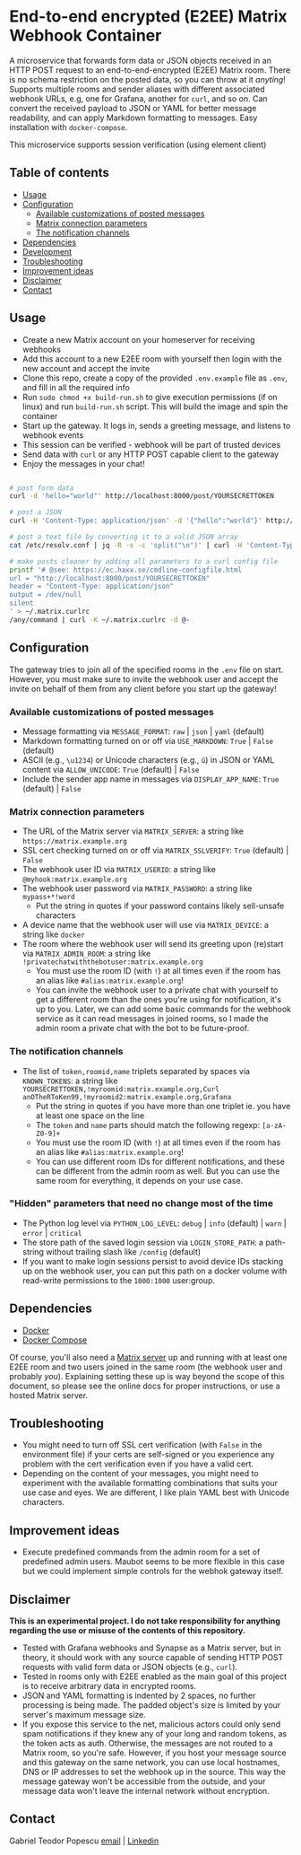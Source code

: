 # End-to-end encrypted (E2EE) Matrix Webhook Container <!-- omit in toc -->

A microservice that forwards form data or JSON objects received in an HTTP POST request to an end-to-end-encrypted (E2EE) Matrix room. There is no schema restriction on the posted data, so you can throw at it _anyting_! Supports multiple rooms and sender aliases with different associated webhook URLs, e.g, one for Grafana, another for `curl`, and so on. Can convert the received payload to JSON or YAML for better message readability, and can apply Markdown formatting to messages. Easy installation with `docker-compose`.

This microservice supports session verification (using element client)

## Table of contents <!-- omit in toc -->

- [Usage](#usage)
- [Configuration](#configuration)
  - [Available customizations of posted messages](#available-customizations-of-posted-messages)
  - [Matrix connection parameters](#matrix-connection-parameters)
  - [The notification channels](#the-notification-channels)
- [Dependencies](#dependencies)
- [Development](#development)
- [Troubleshooting](#troubleshooting)
- [Improvement ideas](#improvement-ideas)
- [Disclaimer](#disclaimer)
- [Contact](#contact)

## Usage

- Create a new Matrix account on your homeserver for receiving webhooks
- Add this account to a new E2EE room with yourself then login with the new account and accept the invite
- Clone this repo, create a copy of the provided `.env.example` file as `.env`, and fill in all the required info
- Run `sudo chmod +x build-run.sh` to give execution permissions (if on linux) and run `build-run.sh` script. This will build the image and spin the container
- Start up the gateway. It logs in, sends a greeting message, and listens to webhook events
- This session can be verified - webhook will be part of trusted devices
- Send data with `curl` or any HTTP POST capable client to the gateway
- Enjoy the messages in your chat!

```bash

# post form data
curl -d 'hello="world"' http://localhost:8000/post/YOURSECRETTOKEN

# post a JSON
curl -H 'Content-Type: application/json' -d '{"hello":"world"}' http://localhost:8000/post/YOURSECRETTOKEN

# post a text file by converting it to a valid JSON array
cat /etc/resolv.conf | jq -R -s -c 'split("\n")' | curl -H 'Content-Type: application/json' -d @- http://localhost:8000/post/YOURSECRETTOKEN

# make posts cleaner by adding all parameters to a curl config file
printf '# @see: https://ec.haxx.se/cmdline-configfile.html
url = "http://localhost:8000/post/YOURSECRETTOKEN"
header = "Content-Type: application/json"
output = /dev/null
silent
' > ~/.matrix.curlrc
/any/command | curl -K ~/.matrix.curlrc -d @-
```

## Configuration

The gateway tries to join all of the specified rooms in the `.env` file on start. However, you must make sure to invite the webhook user and accept the invite on behalf of them from any client before you start up the gateway!

### Available customizations of posted messages

- Message formatting via `MESSAGE_FORMAT`: `raw` | `json` | `yaml` (default)
- Markdown formatting turned on or off via `USE_MARKDOWN`: `True` | `False` (default)
- ASCII (e.g., `\u1234`) or Unicode characters (e.g., `ű`) in JSON or YAML content via `ALLOW_UNICODE`: `True` (default) | `False`
- Include the sender app name in messages via `DISPLAY_APP_NAME`: `True` (default) | `False`

### Matrix connection parameters

- The URL of the Matrix server via `MATRIX_SERVER`: a string like `https://matrix.example.org`
- SSL cert checking turned on or off via `MATRIX_SSLVERIFY`: `True` (default) | `False`
- The webhook user ID via `MATRIX_USERID`: a string like `@myhook:matrix.example.org`
- The webhook user password via `MATRIX_PASSWORD`: a string like `mypass+*!word` 
  - Put the string in quotes if your password contains likely sell-unsafe characters
- A device name that the webhook user will use via `MATRIX_DEVICE`: a string like `docker`
- The room where the webhook user will send its greeting upon (re)start via `MATRIX_ADMIN_ROOM`: a string like `!privatechatwiththebotuser:matrix.example.org`
  - You must use the room ID (with `!`) at all times even if the room has an alias like `#alias:matrix.example.org`!
  - You can invite the webhook user to a private chat with yourself to get a different room than the ones you're using for notification, it's up to you. Later, we can add some basic commands for the webhook service as it can read messages in joined rooms, so I made the admin room a private chat with the bot to be future-proof.

### The notification channels

- The list of `token,roomid,name` triplets separated by spaces via `KNOWN_TOKENS`: a string like  
  `YOURSECRETTOKEN,!myroomid:matrix.example.org,Curl anOTheRToKen99,!myroomid2:matrix.example.org,Grafana`
  - Put the string in quotes if you have more than one triplet ie. you have at least one space on the line
  - The `token` and `name` parts should match the following regexp: `[a-zA-Z0-9]+`
  - You must use the room ID (with `!`) at all times even if the room has an alias like `#alias:matrix.example.org`!
  - You can use different room IDs for different notifications, and these can be different from the admin room as well. But you can use the same room for everything, it depends on your use case.

### "Hidden" parameters that need no change most of the time <!-- omit in toc -->

- The Python log level via `PYTHON_LOG_LEVEL`: `debug` | `info` (default) | `warn` | `error` | `critical`
- The store path of the saved login session via `LOGIN_STORE_PATH`: a path-string without trailing slash like `/config` (default)
- If you want to make login sessions persist to avoid device IDs stacking up on the webhook user, you can put this path on a docker volume with read-write permissions to the `1000:1000` user:group.

## Dependencies

- [Docker](https://www.docker.com/)
- [Docker Compose](https://github.com/docker/compose)

Of course, you'll also need a [Matrix server](https://matrix.org/discover/) up and running with at least one E2EE room and two users joined in the same room (the webhook user and probably _you_). Explaining setting these up is way beyond the scope of this document, so please see the online docs for proper instructions, or use a hosted Matrix server.

## Troubleshooting

- You might need to turn off SSL cert verification (with `False` in the environment file) if your certs are self-signed or you experience any problem with the cert verification even if you have a valid cert.
- Depending on the content of your messages, you might need to experiment with the available formatting combinations that suits your use case and eyes. We are different, I like plain YAML best with Unicode characters.

## Improvement ideas

- Execute predefined commands from the admin room for a set of predefined admin users. Maubot seems to be more flexible in this case but we could implement simple controls for the webhok gateway itself.

## Disclaimer

**This is an experimental project. I do not take responsibility for anything regarding the use or misuse of the contents of this repository.**

- Tested with Grafana webhooks and Synapse as a Matrix server, but in theory, it should work with any source capable of sending HTTP POST requests with valid form data or JSON objects (e.g., `curl`).
- Tested in rooms only with E2EE enabled as the main goal of this project is to receive arbitrary data in encrypted rooms.
- JSON and YAML formatting is indented by 2 spaces, no further processing is being made. The padded object's size is limited by your server's maximum message size.
- If you expose this service to the net, malicious actors could only send spam notifications if they knew any of your long and random tokens, as the token acts as auth. Otherwise, the messages are not routed to a Matrix room, so you're safe. However, if you host your message source and this gateway on the same network, you can use local hostnames, DNS or IP addresses to set the webhook up in the source. This way the message gateway won't be accessible from the outside, and your message data won't leave the internal network without encryption.

## Contact

Gabriel Teodor Popescu
[email](teodor17gabi61@gmail.com) | [Linkedin](https://https://www.linkedin.com/in/popescu-tg)

